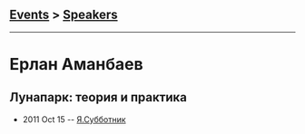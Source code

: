 ## [Events](../README.md) > [Speakers](../speakers.md)
---

# Ерлан Аманбаев

## Лунапарк: теория и практика
- 2011 Oct 15 -- [Я.Субботник](https://events.yandex.ru/lib/talks/206/)    
